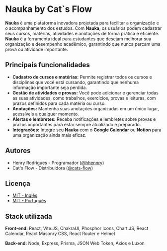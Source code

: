 # Nauka by Cat`s Flow

**Nauka** é uma plataforma inovadora projetada para facilitar a organização e o acompanhamento dos estudos. Com **Nauka**, os usuários podem cadastrar seus cursos, matérias, atividades e anotações de forma prática e eficiente.
**Nauka** é a ferramenta ideal para estudantes que desejam melhorar sua organização e desempenho acadêmico, garantindo que nunca percam uma prova ou atividade importante.
## Principais funcionalidades

- **Cadastro de cursos e matérias:** Permite registrar todos os cursos e disciplinas que você está cursando, garantindo que nenhuma informação importante seja perdida.
- **Gestão de atividades e provas:** Você pode adicionar e gerenciar todas as suas atividades, como trabalhos, exercícios, provas e leituras, com prazos definidos para cada matéria ou curso.
- **Anotações:** Mantenha suas anotações organizadas em um único lugar, acessíveis a qualquer momento.
- **Alertas e lembretes:** Receba notificações e lembretes sobre provas e prazos importantes para estar sempre atualizado e preparado.
- **Integrações:** Integre seu **Nauka** com o **Google Calendar** ou **Notion** para uma organização ainda mais eficaz.
## Autores

- Henry Rodrigues - Programador ([@hhennry](https://www.github.com/hhennry))
- Cat's Flow - Distribuidora ([@cats-flow](https://www.github.com/cats-flow))

## Licença

- [MIT - Inglês](https://choosealicense.com/licenses/mit/)
- [MIT - Português](http://escolhaumalicenca.com.br/licencas/mit/)


## Stack utilizada

**Front-end:** React, Vite.JS, ChakraUI, Phosphor Icons, Chart.JS, React Calendar, React Masonry CSS, React Router e Helmet

**Back-end:** Node, Express, Prisma, JSON Web Token, Axios e Luxon